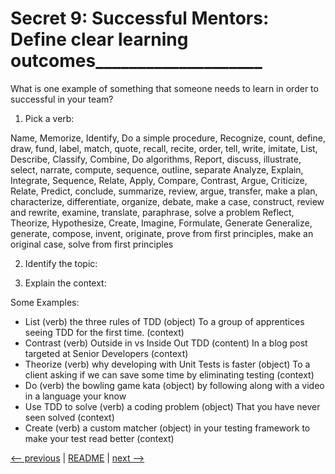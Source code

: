 # Secret  9: Successful Mentors: Define clear learning outcomes____________________

What is one example of something that someone needs to learn in order to successful in your team?

1) Pick a verb:

  Name, Memorize, Identify, Do a simple procedure,
  Recognize, count, define, draw, fund, label, match, quote, recall, recite,
  order, tell, write, imitate, List, Describe, Classify, Combine, Do algorithms,
  Report, discuss, illustrate, select, narrate, compute, sequence, outline,
  separate Analyze, Explain, Integrate, Sequence, Relate, Apply, Compare,
  Contrast, Argue, Criticize, Relate, Predict, conclude, summarize, review,
  argue, transfer, make a plan, characterize, differentiate, organize, debate,
  make a case, construct, review and rewrite, examine, translate, paraphrase,
  solve a problem Reflect, Theorize, Hypothesize, Create, Imagine, Formulate,
  Generate Generalize, generate, compose, invent, originate, prove from first
  principles, make an original case, solve from first principles

2) Identify the topic:

3) Explain the context:

Some Examples:

- List (verb) the three rules of TDD (object) To a group of apprentices seeing TDD for the first time. (context)
- Contrast (verb) Outside in vs Inside Out TDD (content) In a blog post targeted at Senior Developers (context)
- Theorize (verb) why developing with Unit Tests is faster (object) To a client asking if we can save some time by eliminating testing (context)
- Do (verb) the bowling game kata (object) by following along with a video in a language your know
- Use TDD to solve (verb) a coding problem (object) That you have never seen solved (context)
- Create (verb) a custom matcher (object) in your testing framework to make your test read better (context)

[<-- previous](08.md) | [README](README.md) | [next -->](10.md)
